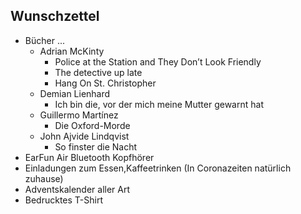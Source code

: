 ## Wunschzettel
* Bücher ...
  * Adrian McKinty
    * Police at the Station and They Don’t Look Friendly
    * The detective up late
    * Hang On St. Christopher
  * Demian Lienhard 
    * Ich bin die, vor der mich meine Mutter gewarnt hat
  * Guillermo Martínez
    * Die Oxford-Morde
  * John Ajvide Lindqvist
    * So finster die Nacht
* EarFun Air Bluetooth Kopfhörer
* Einladungen zum Essen,Kaffeetrinken (In Coronazeiten natürlich zuhause)
* Adventskalender aller Art
* Bedrucktes T-Shirt
